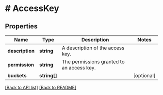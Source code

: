 # # AccessKey

## Properties

Name | Type | Description | Notes
------------ | ------------- | ------------- | -------------
**description** | **string** | A description of the access key. | 
**permission** | **string** | The permissions granted to an access key. | 
**buckets** | **string[]** |  | [optional] 


[[Back to API list]](../../README.md#endpoints) [[Back to README]](../../README.md)
